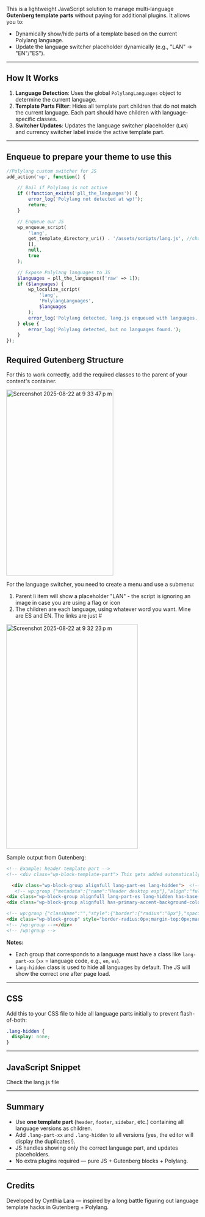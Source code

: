 This is a lightweight JavaScript solution to manage multi-language **Gutenberg template parts** without paying for additional plugins. It allows you to:

- Dynamically show/hide parts of a template based on the current Polylang language.
- Update the language switcher placeholder dynamically (e.g., "LAN" → "EN"/"ES").
---

## How It Works

1. **Language Detection**: Uses the global `PolylangLanguages` object to determine the current language.
2. **Template Parts Filter**: Hides all template part children that do not match the current language. Each part should have children with language-specific classes.
3. **Switcher Updates**: Updates the language switcher placeholder (`LAN`) and currency switcher label inside the active template part.

---

## Enqueue to prepare your theme to use this

```php
//Polylang custom switcher for JS
add_action('wp', function() {

    // Bail if Polylang is not active
    if (!function_exists('pll_the_languages')) {
        error_log('Polylang not detected at wp!');
        return;
    }

    // Enqueue our JS
    wp_enqueue_script(
        'lang',
        get_template_directory_uri() . '/assets/scripts/lang.js', //change to your desired script location
        [],
        null,
        true
    );

    // Expose Polylang languages to JS
    $languages = pll_the_languages(['raw' => 1]);
    if ($languages) {
        wp_localize_script(
            'lang',
            'PolylangLanguages',
            $languages
        );
        error_log('Polylang detected, lang.js enqueued with languages.');
    } else {
        error_log('Polylang detected, but no languages found.');
    }
});
```

## Required Gutenberg Structure

For this to work correctly, add the required classes to the parent of your content's container.

<img width="280" height="486" alt="Screenshot 2025-08-22 at 9 33 47 p m" src="https://github.com/user-attachments/assets/e3b93b0e-98c6-4b31-9e47-170902dfc4eb" />


For the language switcher, you need to create a menu and use a submenu:
1. Parent li item will show a placeholder "LAN" - the script is ignoring an image in case you are using a flag or icon
2. The children are each language, using whatever word you want. Mine are ES and EN. The links are just #

<img width="344" height="587" alt="Screenshot 2025-08-22 at 9 32 23 p m" src="https://github.com/user-attachments/assets/d67d8b19-d99c-4cd0-b599-9eee8673400f" />


Sample output from Gutenberg:


```html
<!-- Example: header template part -->
<!-- <div class="wp-block-template-part"> This gets added automatically when you place your template part inside a template -->

  <div class="wp-block-group alignfull lang-part-es lang-hidden">  <!-- Showing sample spanish version, generated by Gutenberg, LOOK AT THOSE CLASSES -->
   <!-- wp:group {"metadata":{"name":"Header desktop esp"},"align":"full","className":"lang-part-es lang-hidden","style":{"spacing":{"padding":{"top":"0","bottom":"0","left":"0px","right":"0px"},"blockGap":"0"},"elements":{"link":{"color":{"text":"var:preset|color|main"}}}},"backgroundColor":"base","layout":{"inherit":true,"type":"constrained"}} -->
<div class="wp-block-group alignfull lang-part-es lang-hidden has-base-background-color has-background has-link-color" style="padding-top:0;padding-right:0px;padding-bottom:0;padding-left:0px"><!-- wp:group {"metadata":{"name":"Helper menu"},"align":"full","style":{"border":{"radius":"0px"},"spacing":{"padding":{"top":"0.5em","bottom":"0.5em","left":"15px","right":"15px"},"margin":{"top":"0px","right":"0px","bottom":"0px","left":"0px"}},"dimensions":{"minHeight":28},"layout":{"selfStretch":"fill","flexSize":null}},"backgroundColor":"primary-accent","layout":{"type":"flex","orientation":"horizontal","justifyContent":"space-between","verticalAlignment":"center","flexWrap":"nowrap"}} -->
<div class="wp-block-group alignfull has-primary-accent-background-color has-background" style="border-radius:0px;min-height:28px;margin-top:0px;margin-right:0px;margin-bottom:0px;margin-left:0px;padding-top:0.5em;padding-right:15px;padding-bottom:0.5em;padding-left:15px"><!-- wp:navigation {"ref":564,"textColor":"primary","overlayMenu":"never","style":{"typography":{"fontStyle":"normal","fontWeight":"500"}},"fontSize":"base","fontFamily":"assistant","layout":{"type":"flex","orientation":"horizontal","flexWrap":"nowrap"}} /-->

<!-- wp:group {"className":"","style":{"border":{"radius":"0px"},"spacing":{"blockGap":"15px","padding":{"top":"0px","right":"0px","bottom":"0px","left":"0px"},"margin":{"top":"0px","right":"0px","bottom":"0px","left":"0px"}},"layout":{"selfStretch":"fill","flexSize":null}},"layout":{"type":"flex","orientation":"horizontal","justifyContent":"right","verticalAlignment":"center","flexWrap":"nowrap"}} -->
<div class="wp-block-group" style="border-radius:0px;margin-top:0px;margin-right:0px;margin-bottom:0px;margin-left:0px;padding-top:0px;padding-right:0px;padding-bottom:0px;padding-left:0px"><!-- wp:navigation {"ref":532,"textColor":"primary","overlayMenu":"never","style":{"layout":{"selfStretch":"fit","flexSize":null}}} /--></div>
<!-- /wp:group --></div>
<!-- /wp:group -->

```

**Notes:**

- Each group that corresponds to a language must have a class like `lang-part-xx` (`xx` = language code, e.g., `en`, `es`).
- `lang-hidden` class is used to hide all languages by default. The JS will show the correct one after page load.

---

## CSS

Add this to your CSS file to hide all language parts initially to prevent flash-of-both:

```css
.lang-hidden {
  display: none;
}
```

---

## JavaScript Snippet
Check the lang.js file

---

## Summary

- Use **one template part** (`header`, `footer`, `sidebar`, etc.) containing all language versions as children.
- Add `.lang-part-xx` and `.lang-hidden` to all versions (yes, the editor will display the duplicates!).
- JS handles showing only the correct language part, and updates placeholders.
- No extra plugins required — pure JS + Gutenberg blocks + Polylang.

---

## Credits

Developed by Cynthia Lara — inspired by a long battle figuring out language template hacks in Gutenberg + Polylang.
